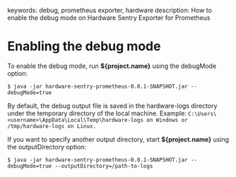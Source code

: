 keywords: debug, prometheus exporter, hardware
description: How to enable the debug mode on Hardware Sentry Exporter for Prometheus

# Enabling the debug mode

To enable the debug mode, run **${project.name}** using the debugMode option:

```
$ java -jar hardware-sentry-prometheus-0.0.1-SNAPSHOT.jar --debugMode=true
```

By default, the debug output file is saved in the hardware-logs directory under the temporary directory of the local machine. Example: ```C:\Users\<username>\AppData\Local\Temp\hardware-logs on Windows or /tmp/hardware-logs on Linux.```

If you want to specify another output directory, start **${project.name}** using the outputDirectory option:

```
$ java -jar hardware-sentry-prometheus-0.0.1-SNAPSHOT.jar --debugMode=true --outputDirectory=/path-to-logs
```
